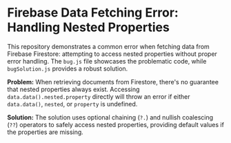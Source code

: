 # Firebase Data Fetching Error: Handling Nested Properties

This repository demonstrates a common error when fetching data from Firebase Firestore: attempting to access nested properties without proper error handling.  The `bug.js` file showcases the problematic code, while `bugSolution.js` provides a robust solution.

**Problem:**
When retrieving documents from Firestore, there's no guarantee that nested properties always exist.  Accessing `data.data().nested.property` directly will throw an error if either `data.data()`, `nested`, or `property` is undefined.

**Solution:**
The solution uses optional chaining (`?.`) and nullish coalescing (`??`) operators to safely access nested properties, providing default values if the properties are missing.